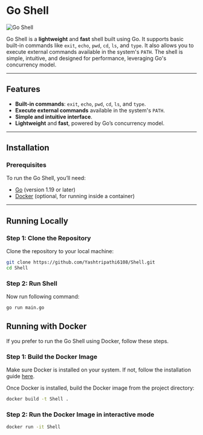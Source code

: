# Go Shell

![Go Shell](https://img.shields.io/badge/Go-Shell-green?style=for-the-badge&logo=go)

Go Shell is a **lightweight** and **fast** shell built using Go. It supports basic built-in commands like `exit`, `echo`, `pwd`, `cd`, `ls`, and `type`. It also allows you to execute external commands available in the system's `PATH`. The shell is simple, intuitive, and designed for performance, leveraging Go's concurrency model.

---

## Features

- **Built-in commands**: `exit`, `echo`, `pwd`, `cd`, `ls`, and `type`.
- **Execute external commands** available in the system's `PATH`.
- **Simple and intuitive interface**.
- **Lightweight** and **fast**, powered by Go’s concurrency model.

---

## Installation

### Prerequisites

To run the Go Shell, you’ll need:

- [Go](https://golang.org/doc/install) (version 1.19 or later)
- [Docker](https://docs.docker.com/get-docker/) (optional, for running inside a container)

---

## Running Locally

### Step 1: Clone the Repository

Clone the repository to your local machine:

```bash
git clone https://github.com/Yashtripathi6108/Shell.git
cd Shell
```

### Step 2: Run Shell

Now run following command:

```bash
go run main.go
```

## Running with Docker

If you prefer to run the Go Shell using Docker, follow these steps.

### Step 1: Build the Docker Image

Make sure Docker is installed on your system. If not, follow the installation guide [here](https://docs.docker.com/get-docker/).

Once Docker is installed, build the Docker image from the project directory:

```bash
docker build -t Shell .
```

### Step 2: Run the Docker Image in interactive mode

```bash
docker run -it Shell
